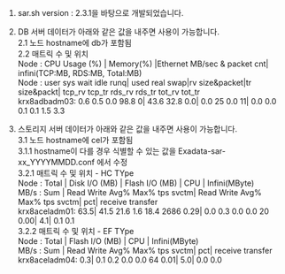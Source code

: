 1. sar.sh version : 2.3.1을 바탕으로 개발되었습니다.

2. DB 서버 데이터가 아래와 같은 값을 내주면 사용이 가능합니다.    
2.1 노드 hostname에 db가 포함됨    
2.2 매트릭 수 및 위치    
Node      :       CPU Usage (%)      |    Memory(%)  |Ethernet MB/sec & packet cnt| infini(TCP:MB, RDS:MB, Total:MB)    
Node      : user  sys wait  idle runq| used real swap|rv size&packet|tr size&packt| tcp_rv tcp_tr rds_rv rds_tr  tot_rv  tot_tr    
krx8adbadm03:  0.6  0.5  0.0  98.8    0| 43.6 32.8  0.0|    0.0     25    0.0     11|    0.0    0.0    0.1    0.1     1.5     3.3    

3. 스토리지 서버 데이터가 아래와 같은 값을 내주면 사용이 가능합니다.    
3.1 노드 hostname에 cel가 포함됨   
3.1.1 hostname이 다를 경우 식별할 수 있는 값을 Exadata-sar-xx_YYYYMMDD.conf 에서 수정   
3.2.1 매트릭 수 및 위치 - HC TYpe     
 Node       : Total |              Disk I/O (MB)             |             Flash I/O (MB)             | CPU |  Infini(MByte)    
 MB/s       :   Sum |   Read  Write  Avg%  Max%     tps svctm|   Read  Write  Avg%  Max%     tps svctm|  pct| receive transfer    
 krx8aceladm01:   63.5|   41.5   21.6   1.6  18.4    2686  0.29|    0.0    0.3   0.0   0.0      20  0.00|  4.1|     0.1      0.1    
3.2.2 매트릭 수 및 위치 - EF TYpe    
 Node       : Total |             Flash I/O (MB)             | CPU |  Infini(MByte)    
 MB/s       :   Sum |   Read  Write  Avg%  Max%     tps svctm|  pct| receive transfer    
 krx8aceladm04:    0.3|    0.1    0.2   0.0   0.0      64  0.01|  5.0|     0.0      0.0    
